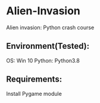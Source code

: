 # Alien-Invasion
Alien invasion: Python crash course


## Environment(Tested):

OS: Win 10
Python: Python3.8

## Requirements:

Install Pygame module



